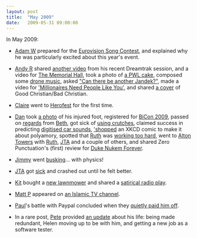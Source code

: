 ```yaml
---
layout: post
title:  "May 2009"
date:   2009-05-31 09:00:00
---
```


In May 2009:

* [Adam W][adam-w] prepared for the [Eurovision Song Contest](http://www.ad-space.org.uk/2009/05/10/aut-tace-aut-loquere-meliore-silentio/), and explained why he was particularly excited about this year's event.

* [Andy R][andy-r] shared [another video](http://paganwandererlu.wordpress.com/2009/05/06/the-gentlemens-game-dreamtrak-video/) from his recent Dreamtrak session, and a video for [The Memorial Hall](http://paganwandererlu.wordpress.com/2009/05/16/the-memorial-hall-video/), took a photo of [a PWL cake](http://paganwandererlu.wordpress.com/2009/05/20/fight-my-gateau-for-me/), composed some [drone music](http://paganwandererlu.wordpress.com/2009/05/21/a-piece-of-drone-music/), asked ["Can there be another Jandek?"](http://paganwandererlu.wordpress.com/2009/05/23/how-to-do-a-jandek/), made a video for ['Millionaires Need People Like You'](http://paganwandererlu.wordpress.com/2009/05/25/millionaires-need-people-like-you-video/), and shared [a cover](http://paganwandererlu.wordpress.com/2009/05/26/cover-of-good-christianbad-christian/) of Good Christian/Bad Christian.

* [Claire][claire] went to [Herofest](http://nowebsite.co.uk/blog/2009/05/herofest/) for the first time.

* [Dan][dan] took [a photo](http://www.scatmania.org/2009/05/01/promised-id-share-a-photo/) of his injured foot,  registered for [BiCon 2009](http://www.scatmania.org/2009/05/01/bicon-2009-registration/), passed on [regards](http://www.scatmania.org/2009/05/03/beth-sends-love/) from [Beth][beth], got sick of [using crutches](http://www.scatmania.org/2009/05/11/whats-a-cripple-been-up-to/), claimed success in predicting [digitised car sounds](http://www.scatmania.org/2009/05/12/digital-sounds-for-quiet-cars-i-totally-predicted-this/), ['shopped](http://www.scatmania.org/2009/05/15/satisfied/) an XKCD comic to make it about polyamory, spotted that [Ruth][ruth] was [working too hard](http://www.scatmania.org/2009/05/25/there-is-such-a-thing-as-working-too-hard/), went to [Alton Towers](http://www.scatmania.org/2009/05/26/alton-towers-2/) with [Ruth][ruth], [JTA][jta] and a couple of others, and shared Zero Punctuation's (first) review for [Duke Nukem Forever](http://www.scatmania.org/2009/05/28/zerto-punctuation-reviews-duke-nukem-forever/).

* [Jimmy][jimmy] went [busking](http://vikingjim.livejournal.com/35362.html)... with physics!

* [JTA][jta] got [sick](http://blog.electricquaker.co.uk/2009/05/15/hullo-william/) and crashed out until he felt better.

* [Kit][kit] bought a [new lawnmower](http://reaperkit.wordpress.com/2009/05/01/new-mower/) and shared a [satirical radio play](http://reaperkit.wordpress.com/2009/05/15/the-great-hargeisa-goat-bubble/).

* [Matt P][matt-p] appeared on [an Islamic TV channel](http://myzelik.livejournal.com/46146.html).

* [Paul][paul]'s battle with Paypal concluded when they [quietly paid him off](http://blog.pacifist.co.uk/2009/05/08/paypal-part-2/).

* In a rare post, [Pete][pete] provided [an update](http://loonybin345.livejournal.com/5141.html) about his life: being made redundant, Helen moving up to be with him, and getting a new job as a software tester.


[adam-g]:  http://strokeyadam.livejournal.com/
[adam-w]:  http://www.ad-space.org.uk/
[andy-k]:  http://theguidemark3.livejournal.com/
[andy-r]:  http://selfdoubtgun.wordpress.com/
[beth]:    http://littlegreenbeth.livejournal.com/
[bryn]:    http://randomlyevil.org.uk/
[claire]:  http://nowebsite.co.uk/blog/
[dan]:     http://www.scatmania.org/
[ele]:     http://ele-is-crazy.livejournal.com/
[fiona]:   http://fionafish.wordpress.com/
[hayley]:  http://leelee1983.livejournal.com/
[jen]:     http://scleip.livejournal.com/
[jimmy]:   http://vikingjim.livejournal.com/
[jta]:     http://blog.electricquaker.co.uk/
[kit]:     http://reaperkit.wordpress.com/
[liz]:     http://norasdollhouse.livejournal.com/
[malbo21]: http://malbo21.wordpress.com/
[matt-p]:  http://myzelik.livejournal.com/
[matt-r]:  http://matt-inthe-hat.livejournal.com/
[paul]:    http://blog.pacifist.co.uk/
[penny]:   http://thepennyfaerie.livejournal.com/
[pete]:    http://loonybin345.livejournal.com/
[rory]:    http://razinaber.livejournal.com/
[ruth]:    http://fleeblewidget.co.uk/
[sarah]:   http://starlight-sarah.livejournal.com/
[sian]:    http://elgingerbread.wordpress.com/
